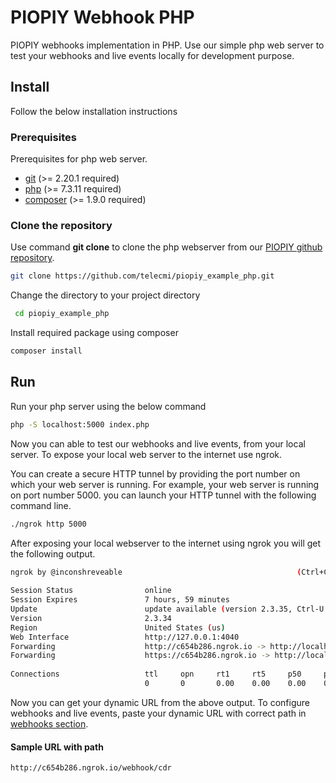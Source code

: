 # PIOPIY Webhook PHP

PIOPIY webhooks implementation in PHP. Use our simple php web server to test your webhooks and live events locally for development purpose.

## Install

Follow the below installation instructions

### Prerequisites

Prerequisites for php web server.

- <a href="https://git-scm.com/" target="_blank">git</a> (>= 2.20.1 required)
- <a href="https://www.php.net/manual/en/features.commandline.php" target="_blank">php</a> (>= 7.3.11 required)
- <a href="https://getcomposer.org/" target="_blank">composer</a> (>= 1.9.0 required)


### Clone the repository

Use command __git clone__ to clone the php webserver from our <a href="https://github.com/telecmi/piopiy_example_php" target="_blank">PIOPIY github repository</a>.


```bash
git clone https://github.com/telecmi/piopiy_example_php.git
```

Change the directory to your project directory
```bash
 cd piopiy_example_php
```

Install required package using composer

```bash
composer install
```


## Run

Run your php server using the below command

```bash
php -S localhost:5000 index.php
```
Now you can able to test our webhooks and live events, from your local server. To expose your local web server to the internet use ngrok. 

You can create a secure HTTP tunnel by providing the port number on which your web server is running. For example, your web server is running on port number 5000. you can launch your HTTP tunnel with the following command line.

```bash
./ngrok http 5000
```

After exposing your local webserver to the internet using ngrok you will get the following output.

```bash
ngrok by @inconshreveable                                       (Ctrl+C to quit)
                                                                                
Session Status                online                                            
Session Expires               7 hours, 59 minutes                               
Update                        update available (version 2.3.35, Ctrl-U to update
Version                       2.3.34                                            
Region                        United States (us)                                
Web Interface                 http://127.0.0.1:4040                             
Forwarding                    http://c654b286.ngrok.io -> http://localhost:5000 
Forwarding                    https://c654b286.ngrok.io -> http://localhost:5000
                                                                                
Connections                   ttl     opn     rt1     rt5     p50     p90       
                              0       0       0.00    0.00    0.00    0.00  
```
Now you can get your dynamic URL from the above output. To configure webhooks and live events, paste your dynamic URL with correct path in <a href="https://doc.telecmi.com/piopiy/docs/webhooks-setup#how-to-setup-incoming-webhooks-" target="_blank">webhooks section</a>.

#### Sample URL with path
```
http://c654b286.ngrok.io/webhook/cdr
```
